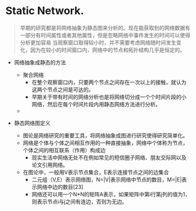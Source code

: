 # Static Network.
> 早期的研究都是将网络抽象为静态图来分析的。现在能获取到的网络数据有一部分有时间属性或者其他属性，但是忽略网络中事件发生的时间可以使得分析更加容易
当观察窗口取得较小时，并不需要考虑网络随时间发生变化，因为在较小的时间窗口内，网络中的节点和拓扑结构几乎是恒定的。

* 网络抽象成静态的方法
	* 聚合网络
		* 在整个观察窗口内，只要两个节点之间存在一次以上的接触，就认为这两个节点之间是可达的。
		* 早期关于带有时间的网络分析也是将网络切分成一个个时间片段的小网络，然后在每个时间片段内用静态网络方法进行分析。
	* 
	
* 静态网络图定义
	* 图论是网络研究的重要工具，将网络抽象成图进行研究使得研究简单化。
	* 网络是个体与个体之间相互作用的一种直接抽象，网络中个体称为节点，个体之间的相互联系（作用）构成边
		* 现实生活中网络无处不在例如常见的短信圈子网络、朋友交际网以及论文引用网络。
	* 在图论中，一般用V表示节点集合，E表示连接节点之间的边集合
		* 二元组（V,E）表示网络图，N=|V|表示网络中节点的数目，M=|E|表示网络中边的数目[23]
		* 网络还可以用一个N*N的矩阵A表示，如果矩阵中第i行第j列的值为1，则表示节点i与j之间有连边，否则为无边。
